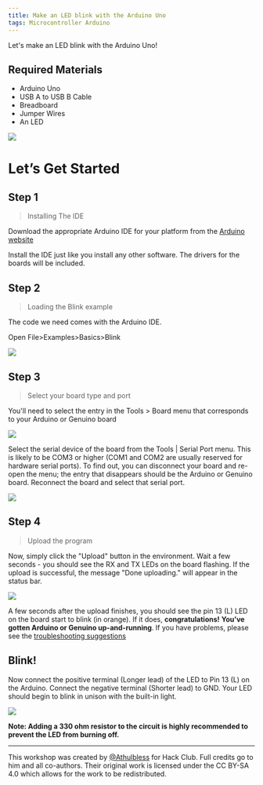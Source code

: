 ```yaml
---
title: Make an LED blink with the Arduino Uno
tags: Microcontroller Arduino
---
```


Let's make an LED blink with the Arduino Uno!

## Required Materials

- Arduino Uno
- USB A to USB B Cable
- Breadboard
- Jumper Wires
- An LED

![](https://gemssingaporestudentcouncil.github.io/virtual-workshops/assets/arduino-blink-img/kit.jpg)

# Let’s Get Started

## Step 1

> Installing The IDE

Download the appropriate Arduino IDE for your platform from the [Arduino website](https://www.arduino.cc/en/Main/Software)

Install the IDE just like you install any other software. The drivers for the boards will be included.

## Step 2

> Loading the Blink example

The code we need comes with the Arduino IDE.

Open File>Examples>Basics>Blink

![](https://gemssingaporestudentcouncil.github.io/virtual-workshops/assets/arduino-blink-img/UNO_Load_Blink.jpg)

## Step 3

> Select your board type and port

You'll need to select the entry in the Tools > Board menu that corresponds to your Arduino or Genuino board

![](https://gemssingaporestudentcouncil.github.io/virtual-workshops/assets/arduino-blink-img/UNO_BoardType.jpg)

Select the serial device of the board from the Tools | Serial Port menu. This is likely to be COM3 or higher (COM1 and COM2 are usually reserved for hardware serial ports). To find out, you can disconnect your board and re-open the menu; the entry that disappears should be the Arduino or Genuino board. Reconnect the board and select that serial port.

![](https://gemssingaporestudentcouncil.github.io/virtual-workshops/assets/arduino-blink-img/UNO_Port.jpg)

## Step 4

> Upload the program

Now, simply click the "Upload" button in the environment. Wait a few seconds - you should see the RX and TX LEDs on the board flashing. If the upload is successful, the message "Done uploading." will appear in the status bar.

![](https://gemssingaporestudentcouncil.github.io/virtual-workshops/assets/arduino-blink-img/UNO_Upload.png)

A few seconds after the upload finishes, you should see the pin 13 (L) LED on the board start to blink (in orange). If it does, **congratulations!** **You've gotten Arduino or Genuino up-and-running**. If you have problems, please see the [troubleshooting suggestions](https://www.arduino.cc/en/Guide/Troubleshooting)

## Blink!

Now connect the positive terminal (Longer lead) of the LED to Pin 13 (L) on the Arduino. Connect the negative terminal (Shorter lead) to GND. Your LED should begin to blink in unison with the built-in light.

![](https://gemssingaporestudentcouncil.github.io/virtual-workshops/assets/arduino-blink-img/Title.gif)

**Note: Adding a 330 ohm resistor to the circuit is highly recommended to prevent the LED from burning off.**

-----

This workshop was created by [@Athulbless](https://github.com/Athulbless) for Hack Club. Full credits go to him and all co-authors. Their original work is licensed under the CC BY-SA 4.0 which allows for the work to be redistributed.
